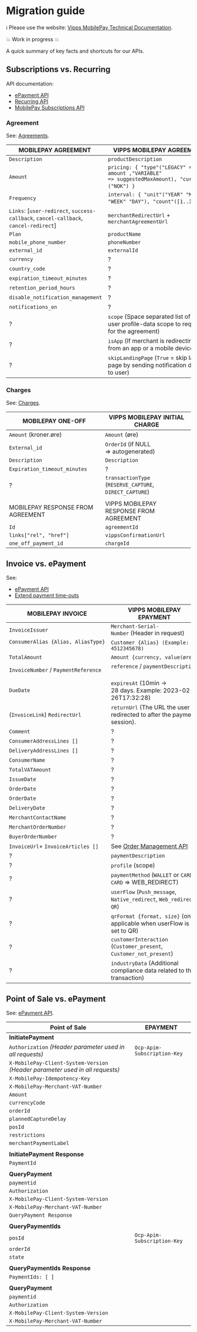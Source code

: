 <!-- START_METADATA
---
title: MobilePay migration guide
sidebar_label: Migration guide
sidebar_position: 10
pagination_next: null
pagination_prev: null
draft: false
---
END_METADATA -->

# Migration guide

<!-- START_COMMENT -->

ℹ️ Please use the website:
[Vipps MobilePay Technical Documentation](https://developer.vippsmobilepay.com/).

<!-- END_COMMENT -->

💥 Work in progress 💥

A quick summary of key facts and shortcuts for our APIs​.

## Subscriptions vs. Recurring

API documentation:
* [ePayment API](https://vippsas.github.io/vipps-developer-docs/docs/APIs/epayment-api)
* [Recurring API](https://vippsas.github.io/vipps-developer-docs/docs/APIs/recurring-api)
* [MobilePay Subscriptions API](https://developer.mobilepay.dk/api/subscriptions)

### Agreement

See:
[Agreements](https://vippsas.github.io/vipps-developer-docs/docs/APIs/recurring-api/vipps-recurring-api#agreements).

| MOBILEPAY AGREEMENT               ​ | VIPPS MOBILEPAY AGREEMENT​                                                                              |
|------------------------------------|--------------------------------------------------------------------------------------------------------|
| `Description ​`                     | `productDescription​`                                                                                   |
| `Amount​`                           | `pricing: { "type"("LEGACY" => amount ,"VARIABLE" => suggestedMaxAmount), "currency"("NOK") }`        ​ |
| `Frequency​`                        | `interval: { "unit"("YEAR" "MONTH" "WEEK" "DAY"), "count"([1..31]) }`                                 ​ |
| `Links`: [`user-redirect`, `success-callback`, `cancel-callback`, `cancel-redirect`]  | `merchantRedirectUrl` + `merchantAgreementUrl​`      |
| `Plan​`                             | `productName​`                                                                                          |
| `mobile_phone_number​`              | `phoneNumber​`                                                                                          |
| `external_id​`                      | `externalId​` |
| `currency​`                         | ?​ |
| `country_code​`                     | ?​ |
| `expiration_timeout_minutes​`       | ?​ |
| `retention_period_hours​`           | ?​ |
| `disable_notification_management​`  | ?​ |
| `notifications_on​`                 | ?​ |
| ?​                                  | `scope` (Space separated list of the user profile-data scope to require for the agreement)​             |
| ?​                                  | `isApp` (If merchant is redirecting user from an app or a mobile device)​                               |
| ?​                                  | `skipLandingPage` (`True` = skip landing page by sending notification directly to user)​                |

### Charges

See:
[Charges](https://vippsas.github.io/vipps-developer-docs/docs/APIs/recurring-api/vipps-recurring-api#charges).

| MOBILEPAY ONE-OFF​                    | VIPPS MOBILEPAY INITIAL CHARGE​                                                                 |
|--------------------------------------|------------------------------------------------------------------------------------------------|
| `Amount` (kroner.øre)               ​ | `Amount` (øre)​                                                                                 |
| `External_id​`                        | `OrderId` (if NULL => autogenerated)​                                                           |
| `Description​`                        | `Description​`                                                                                  |
| `Expiration_timeout_minutes​`         | ?​                                                                                              |
| ?​                                    | `transactionType` (`RESERVE_CAPTURE`, `DIRECT_CAPTURE`)​                                        |
|                                      |  |
| MOBILEPAY RESPONSE FROM AGREEMENT    | VIPPS MOBILEPAY RESPONSE FROM AGREEMENT                                                        |
| `Id`                                 | `agreementId`                                                                                  |
| `links["rel", "href"]`               | `vippsConfirmationUrl`                                                                         |
| `one_off_payment_id`                 | `chargeId`                                                                                     |

## Invoice vs. ePayment

See:
* [ePayment API](https://vippsas.github.io/vipps-developer-docs/docs/APIs/epayment-api)
* [Extend payment time-outs](https://developer.vippsmobilepay.com/docs/vipps-solutions/long-expiry-time-for-payments-to-merchants)

| MOBILEPAY INVOICE​                    | VIPPS MOBILEPAY EPAYMENT​                                                                        |
|--------------------------------------|-------------------------------------------------------------------------------------------------|
| `InvoiceIssuer​`                      | `Merchant-Serial-Number` (Header in request)                                                   ​ |
| `ConsumerAlias {Alias, AliasType}`  ​ | `Customer {Alias} (Example: 4512345678)`                                                        |
| `TotalAmount​`                        | `Amount {currency, value(øre)}​`                                                                 |
| `InvoiceNumber` / `PaymentReference​` | `reference` / `paymentDescription`                                                             ​ |
| `DueDate​`                            | `expiresAt` (10min -> 28 days. Example: 2023-02-26T17:32:28)​                                    |
| (`InvoiceLink`) `RedirectUrl`       ​ | `returnUrl` (The URL the user is redirected to after the payment session).​                      |
| `Comment​`                            | ?​ |
| `ConsumerAddressLines []`            | ?​ |
| `DeliveryAddressLines []`            | ?​ |
| `ConsumerName​`                       | ?​ |
| `TotalVATAmount​`                     | ?​ |
| `IssueDate`                          | ?​ |
| `OrderDate`                          | ?​ |
| `OrderDate`                          | ?​ |
| `DeliveryDate​`                       | ?​ |
| `MerchantContactName`                | ?​ |
| `MerchantOrderNumber`                | ?​ |
| `BuyerOrderNumber​`                   | ?​ |
| `InvoiceUrl`+ `InvoiceArticles []`​   | See [Order Management API](https://developer.vippsmobilepay.com/docs/APIs/order-management-api) |
| ?                                   ​ | `paymentDescription​`                                                                            |
| ?​                                    | `profile` (scope)​                                                                               |
| ?                                   ​ | `paymentMethod` (`WALLET` or `CARD`. `CARD` => WEB_REDIRECT)​                                    |
| ?​                                    | `userFlow` (`Push_message`, `Native_redirect`, `Web_redirect`, `QR`)                           ​ |
| ?​                                    | `qrFormat {format, size}` (only applicable when userFlow is set to QR)                         ​ |
| ?​                                    | `customerInteraction` (`Customer_present`, `Customer_not_present`)​                              |
| ?​                                    | `industryData` (Additional compliance data related to the transaction)​                          |


<!-- START_COMMENT -->

## Point of Sale vs. ePayment

See:
[ePayment API](https://vippsas.github.io/vipps-developer-docs/docs/APIs/epayment-api).

| Point of Sale                                          ​ | EPAYMENT                     |
|---------------------------------------------------------|------------------------------|
| **InitiatePayment**                                     |                              |
| `Authorization` *(Header parameter used in all requests)* | `Ocp-Apim-Subscription-Key`  |
| `X-MobilePay-Client-System-Version` *(Header parameter used in all requests)* |          |
| `X-MobilePay-Idempotency-Key`                           |                              |
| `X-MobilePay-Merchant-VAT-Number`                       |                              |
| `Amount`                                                |                              |
| `currencyCode`                                          |                              |
| `orderId`                                               |                              |
| `plannedCaptureDelay`                                   |                              |
| `posId`                                                 |                              |
| `restrictions`                                          |                              |
| `merchantPaymentLabel`                                  |                              |
|                                                         |                              |
| **InitiatePayment Response**                            |                              |
| `PaymentId`                                             |                              |
|                                                         |                              |
| **QueryPayment**                                        |                              |
| `paymentid`                                             |                              |
| `Authorization`                                         |                              |
| `X-MobilePay-Client-System-Version`                     |                              |
| `X-MobilePay-Merchant-VAT-Number`                       |                              |
| `QueryPayment Response`                                 |                              |
|                                                         |                              |
| **QueryPaymentIds**                                     |                              |
| `posId`                                                 | `Ocp-Apim-Subscription-Key`  |
| `orderId`                                               |                              |
| `state`                                                 |                              |
|                                                         |                              |
| **QueryPaymentIds Response**                            |                              |
| `PaymentIds: [ ]`                                       |                              |
|                                                         |                              |
| **QueryPayment**                                        |                              |
| `paymentid`                                             |                              |
| `Authorization`                                         |                              |
| `X-MobilePay-Client-System-Version`                     |                              |
| `X-MobilePay-Merchant-VAT-Number`                       |                              |

<!-- END_COMMENT -->
